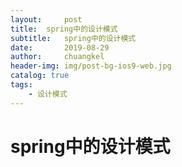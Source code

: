 ```yaml
---
layout:     post
title:	spring中的设计模式 
subtitle: 	spring中的设计模式 
date:       2019-08-29
author:     chuangkel
header-img: img/post-bg-ios9-web.jpg
catalog: true
tags:
    - 设计模式
---
```


# spring中的设计模式 



